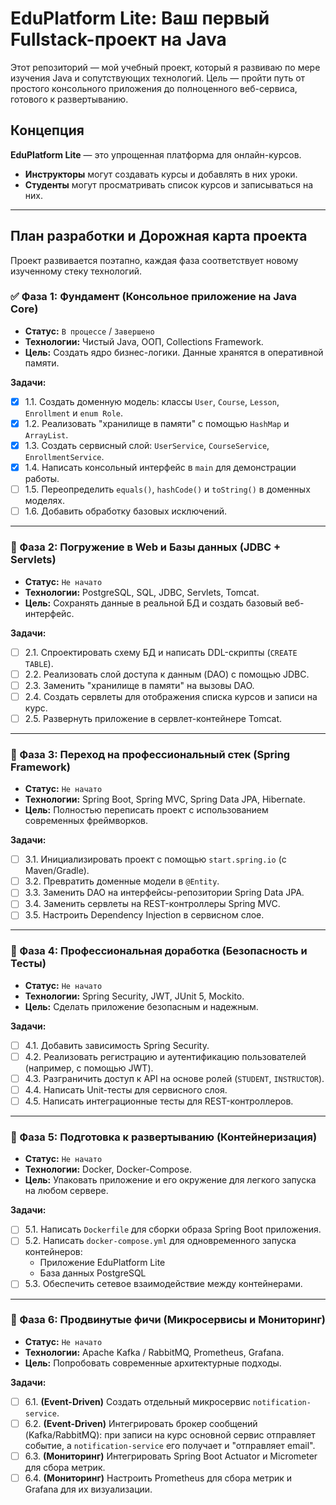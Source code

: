 # EduPlatform Lite: Ваш первый Fullstack-проект на Java

Этот репозиторий — мой учебный проект, который я развиваю по мере изучения Java и сопутствующих технологий. Цель — пройти путь от простого консольного приложения до полноценного веб-сервиса, готового к развертыванию.

## Концепция

**EduPlatform Lite** — это упрощенная платформа для онлайн-курсов.
-   **Инструкторы** могут создавать курсы и добавлять в них уроки.
-   **Студенты** могут просматривать список курсов и записываться на них.

---

## План разработки и Дорожная карта проекта

Проект развивается поэтапно, каждая фаза соответствует новому изученному стеку технологий.

### ✅ Фаза 1: Фундамент (Консольное приложение на Java Core)
*   **Статус:** `В процессе` / `Завершено`
*   **Технологии:** Чистый Java, ООП, Collections Framework.
*   **Цель:** Создать ядро бизнес-логики. Данные хранятся в оперативной памяти.

**Задачи:**
-   [x] 1.1. Создать доменную модель: классы `User`, `Course`, `Lesson`, `Enrollment` и `enum Role`.
-   [x] 1.2. Реализовать "хранилище в памяти" с помощью `HashMap` и `ArrayList`.
-   [x] 1.3. Создать сервисный слой: `UserService`, `CourseService`, `EnrollmentService`.
-   [x] 1.4. Написать консольный интерфейс в `main` для демонстрации работы.
-   [ ] 1.5. Переопределить `equals()`, `hashCode()` и `toString()` в доменных моделях.
-   [ ] 1.6. Добавить обработку базовых исключений.

---

### 🔲 Фаза 2: Погружение в Web и Базы данных (JDBC + Servlets)
*   **Статус:** `Не начато`
*   **Технологии:** PostgreSQL, SQL, JDBC, Servlets, Tomcat.
*   **Цель:** Сохранять данные в реальной БД и создать базовый веб-интерфейс.

**Задачи:**
-   [ ] 2.1. Спроектировать схему БД и написать DDL-скрипты (`CREATE TABLE`).
-   [ ] 2.2. Реализовать слой доступа к данным (DAO) с помощью JDBC.
-   [ ] 2.3. Заменить "хранилище в памяти" на вызовы DAO.
-   [ ] 2.4. Создать сервлеты для отображения списка курсов и записи на курс.
-   [ ] 2.5. Развернуть приложение в сервлет-контейнере Tomcat.

---

### 🔲 Фаза 3: Переход на профессиональный стек (Spring Framework)
*   **Статус:** `Не начато`
*   **Технологии:** Spring Boot, Spring MVC, Spring Data JPA, Hibernate.
*   **Цель:** Полностью переписать проект с использованием современных фреймворков.

**Задачи:**
-   [ ] 3.1. Инициализировать проект с помощью `start.spring.io` (с Maven/Gradle).
-   [ ] 3.2. Превратить доменные модели в `@Entity`.
-   [ ] 3.3. Заменить DAO на интерфейсы-репозитории Spring Data JPA.
-   [ ] 3.4. Заменить сервлеты на REST-контроллеры Spring MVC.
-   [ ] 3.5. Настроить Dependency Injection в сервисном слое.

---

### 🔲 Фаза 4: Профессиональная доработка (Безопасность и Тесты)
*   **Статус:** `Не начато`
*   **Технологии:** Spring Security, JWT, JUnit 5, Mockito.
*   **Цель:** Сделать приложение безопасным и надежным.

**Задачи:**
-   [ ] 4.1. Добавить зависимость Spring Security.
-   [ ] 4.2. Реализовать регистрацию и аутентификацию пользователей (например, с помощью JWT).
-   [ ] 4.3. Разграничить доступ к API на основе ролей (`STUDENT`, `INSTRUCTOR`).
-   [ ] 4.4. Написать Unit-тесты для сервисного слоя.
-   [ ] 4.5. Написать интеграционные тесты для REST-контроллеров.

---

### 🔲 Фаза 5: Подготовка к развертыванию (Контейнеризация)
*   **Статус:** `Не начато`
*   **Технологии:** Docker, Docker-Compose.
*   **Цель:** Упаковать приложение и его окружение для легкого запуска на любом сервере.

**Задачи:**
-   [ ] 5.1. Написать `Dockerfile` для сборки образа Spring Boot приложения.
-   [ ] 5.2. Написать `docker-compose.yml` для одновременного запуска контейнеров:
    -   Приложение EduPlatform Lite
    -   База данных PostgreSQL
-   [ ] 5.3. Обеспечить сетевое взаимодействие между контейнерами.

---

### 🔲 Фаза 6: Продвинутые фичи (Микросервисы и Мониторинг)
*   **Статус:** `Не начато`
*   **Технологии:** Apache Kafka / RabbitMQ, Prometheus, Grafana.
*   **Цель:** Попробовать современные архитектурные подходы.

**Задачи:**
-   [ ] 6.1. **(Event-Driven)** Создать отдельный микросервис `notification-service`.
-   [ ] 6.2. **(Event-Driven)** Интегрировать брокер сообщений (Kafka/RabbitMQ): при записи на курс основной сервис отправляет событие, а `notification-service` его получает и "отправляет email".
-   [ ] 6.3. **(Мониторинг)** Интегрировать Spring Boot Actuator и Micrometer для сбора метрик.
-   [ ] 6.4. **(Мониторинг)** Настроить Prometheus для сбора метрик и Grafana для их визуализации.
